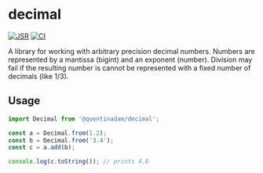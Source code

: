 # decimal

[![JSR](https://jsr.io/badges/@quentinadam/decimal)](https://jsr.io/@quentinadam/decimal)
[![CI](https://github.com/quentinadam/deno-decimal/actions/workflows/ci.yml/badge.svg)](https://github.com/quentinadam/deno-decimal/actions/workflows/ci.yml)

A library for working with arbitrary precision decimal numbers. Numbers are represented by a mantissa (bigint) and an exponent (number). Division may fail if the resulting number is cannot be represented with a fixed number of decimals (like 1/3).

## Usage

```ts
import Decimal from '@quentinadam/decimal';

const a = Decimal.from(1.2);
const b = Decimal.from('3.4');
const c = a.add(b);

console.log(c.toString()); // prints 4.6
```
